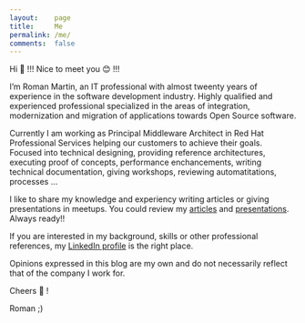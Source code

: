 ```yaml
---
layout:    page
title:     Me
permalink: /me/
comments:  false
---
```


Hi :open_hands: !!! Nice to meet you :blush: !!!

I’m Roman Martin, an IT professional with almost tweenty years of experience in the software development industry.
Highly qualified and experienced professional specialized in the areas of integration, modernization
and migration of applications towards Open Source software.

Currently I am working as Principal Middleware Architect in Red Hat Professional Services helping our customers to
achieve their goals. Focused into technical designing, providing reference architectures, executing proof of concepts,
performance enchancements, writing technical documentation, giving workshops, reviewing automatitations, processes ... 

I like to share my knowledge and experiency writing articles or giving presentations in meetups. You could
review my [articles](/articles) and [presentations](/meetups). Always ready!!

If you are interested in my background, skills or other professional references,
my [LinkedIn profile](https://www.linkedin.com/in/jromanmartin/) is the right place.

Opinions expressed in this blog are my own and do not necessarily reflect that of the company I work for.

Cheers :beers: ! 

Roman ;)
